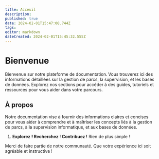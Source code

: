 ```yaml
---
title: Acceuil
description: 
published: true
date: 2024-02-01T15:47:08.744Z
tags: 
editor: markdown
dateCreated: 2024-02-01T15:45:32.555Z
---
```


# Bienvenue

Bienvenue sur notre plateforme de documentation. Vous trouverez ici des informations détaillées sur la gestion de parcs, la supervision, et les bases de données. Explorez nos sections pour accéder à des guides, tutoriels et ressources pour vous aider dans votre parcours.

## À propos

Notre documentation vise à fournir des informations claires et concises pour vous aider à comprendre et à maîtriser les concepts liés à la gestion de parcs, à la supervision informatique, et aux bases de données.


1. **Explorez ! Recherchez ! Contribuez !** Rien de plus simple !

Merci de faire partie de notre communauté.
Que votre expérience ici soit agréable et instructive !